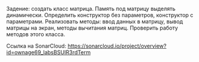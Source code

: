 Задение: создать класс матрица. Память под матрицу выделять динамически. Определить конструктор без параметров, конструктор с параметрами. Реализовать методы: ввод данных в матрицу, вывод матрицы на экран, методы  вычитания матриц. Проверить работу методов этого класса.

Ссылка на SonarCloud: https://sonarcloud.io/project/overview?id=ownage69_labsBSUIR3rdTerm
 
